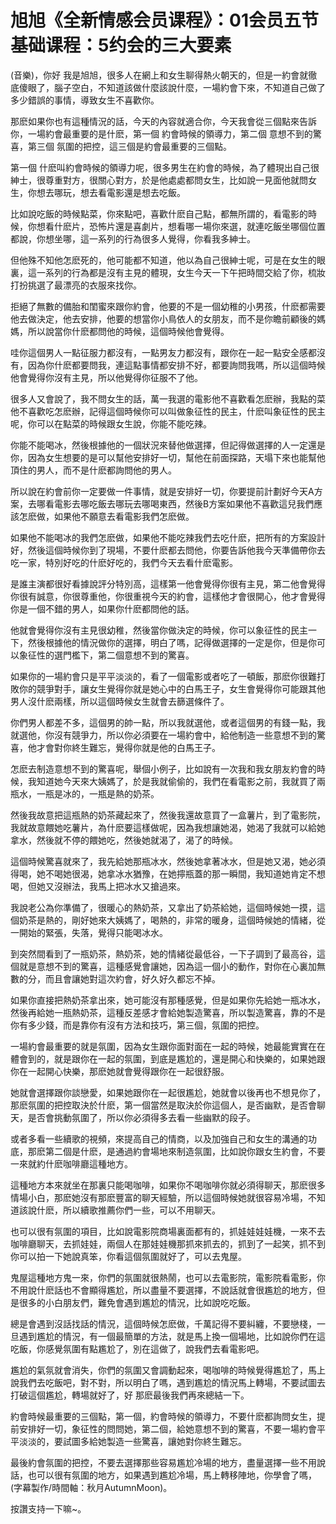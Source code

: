 # 旭旭《全新情感会员课程》：01会员五节基础课程：5约会的三大要素

(音樂)，你好 我是旭旭，很多人在網上和女生聊得熱火朝天的，但是一約會就徹底傻眼了，腦子空白，不知道該做什麼該說什麼，一場約會下來，不知道自己做了多少錯誤的事情，導致女生不喜歡你。

那麽如果你也有這種情況的話，今天的內容就適合你，今天我會從三個點來告訴你，一場約會最重要的是什麽，第一個 約會時候的領導力，第二個 意想不到的驚喜，第三個 氛圍的把控，這三個是約會最重要的三個點。

第一個 什麽叫約會時候的領導力呢，很多男生在約會的時候，為了體現出自己很紳士，很尊重對方，很關心對方，於是他處處都問女生，比如說一見面他就問女生，你想去哪玩，想去看電影還是想去吃飯。

比如說吃飯的時候點菜，你來點吧，喜歡什麽自己點，都無所謂的，看電影的時候，你想看什麽片，恐怖片還是喜劇片，想看哪一場你來選，就連吃飯坐哪個位置都說，你想坐哪，這一系列的行為很多人覺得，你看我多紳士。

但他殊不知他怎麽死的，他可能都不知道，他以為自己很紳士呢，可是在女生的眼裏，這一系列的行為都是沒有主見的體現，女生今天一下午把時間交給了你，梳妝打扮挑選了最漂亮的衣服來找你。

拒絕了無數的備胎和閨蜜來跟你約會，他要的不是一個幼稚的小男孩，什麽都需要他去做決定，他去安排，他要的想當你小鳥依人的女朋友，而不是你瞻前顧後的媽媽，所以說當你什麽都問他的時候，這個時候他會覺得。

哇你這個男人一點征服力都沒有，一點男友力都沒有，跟你在一起一點安全感都沒有，因為你什麽都要問我，連這點事情都安排不好，都要詢問我嗎，所以這個時候他會覺得你沒有主見，所以他覺得你征服不了他。

很多人又會說了，我不問女生的話，萬一我選的電影他不喜歡看怎麽辦，我點的菜他不喜歡吃怎麽辦，記得這個時候你可以叫做象征性的民主，什麽叫象征性的民主呢，你可以在點菜的時候跟女生說，你能不能吃辣。

你能不能喝冰，然後根據他的一個狀況來替他做選擇，但記得做選擇的人一定還是你，因為女生想要的是可以幫他安排好一切，幫他在前面探路，天塌下來也能幫他頂住的男人，而不是什麽都詢問他的男人。

所以說在約會前你一定要做一件事情，就是安排好一切，你要提前計劃好今天A方案，去哪看電影去哪吃飯去哪玩去哪喝東西，然後B方案如果他不喜歡這兒我們應該怎麽做，如果他不願意去看電影我們怎麽做。

如果他不能喝冰的我們怎麽做，如果他不能吃辣我們去吃什麽，把所有的方案設計好，然後這個時候你到了現場，不要什麽都去問他，你要告訴他我今天準備帶你去吃一家，特別好吃的什麽好吃的，我們今天去看什麽電影。

是誰主演都很好看據說評分特別高，這樣第一他會覺得你很有主見，第二他會覺得你很有誠意，你很尊重他，你很重視今天的約會，這樣他才會很開心，他才會覺得你是一個不錯的男人，如果你什麽都問他的話。

他就會覺得你沒有主見很幼稚，然後當你做決定的時候，你可以象征性的民主一下，然後根據他的情況做你的選擇，明白了嗎，記得做選擇的一定是你，但是你可以象征性的選門檻下，第二個意想不到的驚喜。

如果你的一場約會只是平平淡淡的，看了一個電影或者吃了一頓飯，那麽你很難打敗你的競爭對手，讓女生覺得你就是她心中的白馬王子，女生會覺得你可能跟其他男人沒什麽兩樣，所以這個時候女生就會去篩選條件了。

你們男人都差不多，這個男的帥一點，所以我就選他，或者這個男的有錢一點，我就選他，你沒有競爭力，所以你必須要在一場約會中，給他制造一些意想不到的驚喜，他才會對你終生難忘，覺得你就是他的白馬王子。

怎麽去制造意想不到的驚喜呢，舉個小例子，比如說有一次我和我女朋友約會的時候，我知道她今天來大姨媽了，於是我就偷偷的，我們在看電影之前，我就買了兩瓶水，一瓶是冰的，一瓶是熱的奶茶。

然後我故意把這瓶熱的奶茶藏起來了，然後我還故意買了一盒薯片，到了電影院，我就故意餵她吃薯片，為什麽要這樣做呢，因為我想讓她渴，她渴了我就可以給她拿水，然後就不停的餵她吃，然後她就渴了，渴了的時候。

這個時候驚喜就來了，我先給她那瓶冰水，然後她拿著冰水，但是她又渴，她必須得喝，她不喝她很渴，她拿冰水猶豫，在她擰瓶蓋的那一瞬間，我知道她肯定不想喝，但她又沒辦法，我馬上把冰水又搶過來。

我說老公為你準備了，很暖心的熱奶茶，又拿出了奶茶給她，這個時候她一摸，這個奶茶是熱的，剛好她來大姨媽了，喝熱的，非常的暖身，這個時候她的情緒，從一開始的緊張，失落，覺得只能喝冰水。

到突然間看到了一瓶奶茶，熱奶茶，她的情緒從最低谷，一下子調到了最高谷，這個就是意想不到的驚喜，這種感覺會讓她，因為這一個小的動作，對你在心裏加無數的分，而且會讓她對這次約會，好久好久都忘不掉。

如果你直接把熱奶茶拿出來，她可能沒有那種感覺，但是如果你先給她一瓶冰水，然後再給她一瓶熱奶茶，這種反差感才會給她製造驚喜，所以製造驚喜，靠的不是你有多少錢，而是靠你有沒有方法和技巧，第三個，氛圍的把控。

一場約會最重要的就是氛圍，因為女生跟你面對面在一起的時候，她最能實實在在體會到的，就是跟你在一起的氛圍，到底是尷尬的，還是開心和快樂的，如果她跟你在一起開心快樂，那麽她就會覺得跟你在一起很舒服。

她就會選擇跟你談戀愛，如果她跟你在一起很尷尬，她就會以後再也不想見你了，那麽氛圍的把控取決於什麽，第一個當然是取決於你這個人，是否幽默，是否會聊天，是否會挑動氛圍了，所以你必須得多去看一些幽默的段子。

或者多看一些續歌的視頻，來提高自己的情商，以及加強自己和女生的溝通的功底，那麽第二個是什麽，是通過約會場地來制造氛圍，比如說你跟女生約會，不要一來就約什麽咖啡廳這種地方。

這種地方本來就坐在那裏只能喝咖啡，如果你不喝咖啡你就必須得聊天，那麽很多情場小白，那麽她沒有那麽豐富的聊天經驗，所以這個時候她就很容易冷場，不知道該說什麽，所以續歌推薦你們一些，可以不用聊天。

也可以很有氛圍的項目，比如說電影院商場裏面都有的，抓娃娃娃娃機，一來不去咖啡廳聊天，去抓娃娃，兩個人在那娃娃機那抓來抓去的，抓到了一起笑，抓不到你可以拍一下她說真笨，你看這個氛圍就好了，可以去鬼屋。

鬼屋這種地方鬼一來，你們的氛圍就很熱鬧，也可以去電影院，電影院看電影，你不用說什麽話也不會顯得尷尬，所以盡量不要選擇，不說話就會很尷尬的地方，但是很多的小白朋友們，難免會遇到尷尬的情況，比如說吃吃飯。

總是會遇到沒話找話的情況，這個時候怎麽做，千萬記得不要糾纏，不要戀棧，一旦遇到尷尬的情況，有一個最簡單的方法，就是馬上換一個場地，比如說你們在這吃飯，你感覺氛圍有點尷尬了，別在這做了，說我們去看電影吧。

尷尬的氣氛就會消失，你們的氛圍又會調動起來，喝咖啡的時候覺得尷尬了，馬上說我們去吃飯吧，對不對，所以明白了嗎，遇到尷尬的情況馬上轉場，不要試圖去打破這個尷尬，轉場就好了，好 那麽最後我們再來總結一下。

約會時候最重要的三個點，第一個，約會時候的領導力，不要什麽都詢問女生，提前安排好一切，象征性的問問她，第二個，給她意想不到的驚喜，不要一場約會平平淡淡的，要試圖多給她製造一些驚喜，讓她對你終生難忘。

最後約會氛圍的把控，不要去選擇那些容易尷尬冷場的地方，盡量選擇一些不用說話，也可以很有氛圍的地方，如果遇到尷尬冷場，馬上轉移陣地，你學會了嗎，(字幕製作/時間軸：秋月AutumnMoon)。

按讚支持一下嘛~。